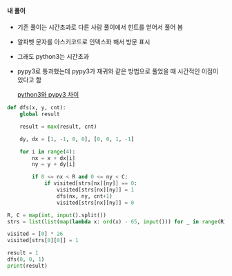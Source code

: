 #### 내 풀이

- 기존 풀이는 시간초과로 다른 사람 풀이에서 힌트를 얻어서 풀어 봄

- 알파벳 문자를 아스키코드로 인덱스화 해서 방문 표시

- 그래도 python3는 시간초과

- pypy3로 통과했는데 pypy3가 재귀와 같은 방법으로 풀었을 때 시간적인 이점이 있다고 함

  [python3와 pypy3 차이](https://ralp0217.tistory.com/entry/Python3-%EC%99%80-PyPy3-%EC%B0%A8%EC%9D%B4)

```python
def dfs(x, y, cnt):
    global result

    result = max(result, cnt)

    dy, dx = [1, -1, 0, 0], [0, 0, 1, -1]

    for i in range(4):
        nx = x + dx[i]
        ny = y + dy[i]

        if 0 <= nx < R and 0 <= ny < C:
            if visited[strs[nx][ny]] == 0:
                visited[strs[nx][ny]] = 1
                dfs(nx, ny, cnt+1)
                visited[strs[nx][ny]] = 0

R, C = map(int, input().split())
strs = list(list(map(lambda x: ord(x) - 65, input())) for _ in range(R))

visited = [0] * 26
visited[strs[0][0]] = 1

result = 1
dfs(0, 0, 1)
print(result)
```

